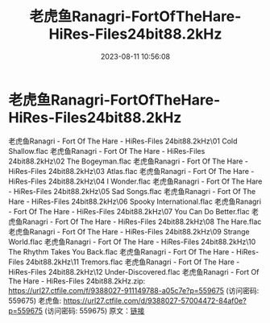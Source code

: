 ﻿---
title: 老虎鱼Ranagri-FortOfTheHare-HiRes-Files24bit88.2kHz
date: 2023-08-11 10:56:08
categories: 外语音乐
tags: 外语音乐
---
# 老虎鱼Ranagri-FortOfTheHare-HiRes-Files24bit88.2kHz

老虎鱼Ranagri - Fort Of The Hare -
HiRes-Files 24bit88.2kHz\01 Cold Shallow.flac
老虎鱼Ranagri - Fort Of The Hare - HiRes-Files 24bit88.2kHz\02 The
Bogeyman.flac
老虎鱼Ranagri - Fort Of The Hare - HiRes-Files 24bit88.2kHz\03
Atlas.flac
老虎鱼Ranagri - Fort Of The Hare - HiRes-Files 24bit88.2kHz\04 I
Wonder.flac
老虎鱼Ranagri - Fort Of The Hare - HiRes-Files 24bit88.2kHz\05 Sad
Songs.flac
老虎鱼Ranagri - Fort Of The Hare - HiRes-Files 24bit88.2kHz\06
Spooky International.flac
老虎鱼Ranagri - Fort Of The Hare - HiRes-Files 24bit88.2kHz\07 You
Can Do Better.flac
老虎鱼Ranagri - Fort Of The Hare - HiRes-Files 24bit88.2kHz\08 The
Hare.flac
老虎鱼Ranagri - Fort Of The Hare - HiRes-Files 24bit88.2kHz\09
Strange World.flac
老虎鱼Ranagri - Fort Of The Hare - HiRes-Files 24bit88.2kHz\10 The
Rhythm Takes You Back.flac
老虎鱼Ranagri - Fort Of The Hare - HiRes-Files 24bit88.2kHz\11
Tremors.flac
老虎鱼Ranagri - Fort Of The Hare - HiRes-Files 24bit88.2kHz\12
Under-Discovered.flac
老虎鱼Ranagri - Fort Of The Hare - HiRes-Files 24bit88.2kHz.zip:
https://url27.ctfile.com/f/9388027-911149788-a05c7e?p=559675
(访问密码: 559675)
老虎鱼: https://url27.ctfile.com/d/9388027-57004472-84af0e?p=559675
(访问密码: 559675)
原文：[链接](https://blog.sina.com.cn/s/blog_1647c7e760103131v.html)